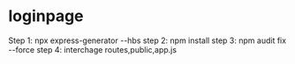 # loginpage

Step 1: npx express-generator --hbs
step 2: npm install
step 3: npm audit fix --force
step 4: interchage routes,public,app.js
